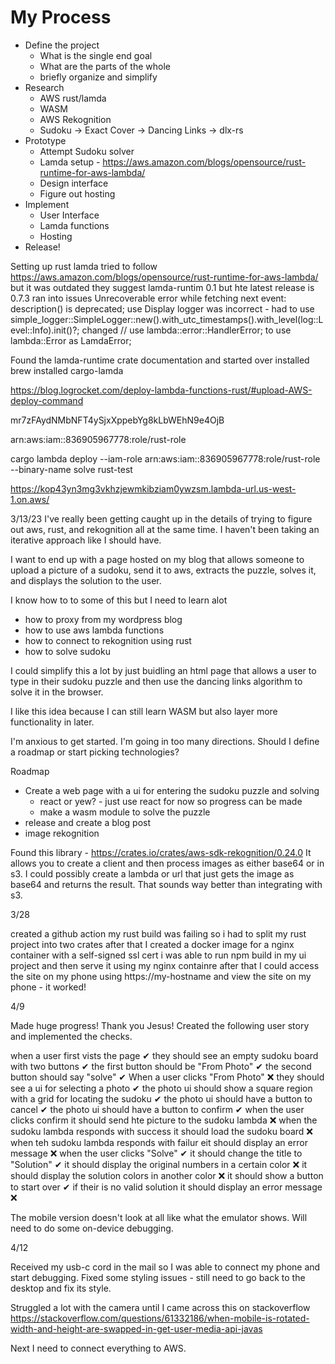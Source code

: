 

# My Process

* Define the project
    * What is the single end goal
    * What are the parts of the whole
    * briefly organize and simplify
* Research 
    * AWS rust/lamda
    * WASM
    * AWS Rekognition
    * Sudoku -> Exact Cover -> Dancing Links -> dlx-rs
* Prototype
    * Attempt Sudoku solver
    * Lamda setup - https://aws.amazon.com/blogs/opensource/rust-runtime-for-aws-lambda/
    * Design interface
    * Figure out hosting
* Implement
    * User Interface
    * Lamda functions
    * Hosting
* Release!


Setting up rust lamda
tried to follow https://aws.amazon.com/blogs/opensource/rust-runtime-for-aws-lambda/ but it was outdated
they suggest lamda-runtim 0.1 but hte latest release is 0.7.3
ran into issues 
    Unrecoverable error while fetching next event: description() is deprecated; use Display
    logger was incorrect - had to use simple_logger::SimpleLogger::new().with_utc_timestamps().with_level(log::Level::Info).init()?;
    changed // use lambda::error::HandlerError; to use lambda::Error as LamdaError;

Found the lamda-runtime crate documentation and started over
installed brew
installed cargo-lamda


https://blog.logrocket.com/deploy-lambda-functions-rust/#upload-AWS-deploy-command

mr7zFAydNMbNFT4ySjxXppebYg8kLbWEhN9e4OjB

arn:aws:iam::836905967778:role/rust-role


 cargo lambda deploy --iam-role arn:aws:iam::836905967778:role/rust-role --binary-name solve rust-test

 https://kop43yn3mg3vkhzjewmkibziam0ywzsm.lambda-url.us-west-1.on.aws/


3/13/23
I've really been getting caught up in the details of trying to figure out aws, rust, and rekognition all at the same time. I haven't been taking an iterative approach like I should have. 

I want to end up with a page hosted on my blog that allows someone to upload a picture of a sudoku, send it to aws, extracts the puzzle, solves it, and displays the solution to the user.

I know how to to some of this but I need to learn alot
* how to proxy from my wordpress blog
* how to use aws lambda functions
* how to connect to rekognition using rust
* how to solve sudoku

I could simplify this a lot by just buidling an html page that allows a user to type in their sudoku puzzle and then use the dancing links algorithm to solve it in the browser.

I like this idea because I can still learn WASM but also layer more functionality in later.

I'm anxious to get started. I'm going in too many directions. Should I define a roadmap or start picking technologies?

Roadmap

* Create a web page with a ui for entering the sudoku puzzle and solving
    * react or yew? - just use react for now so progress can be made
    * make a wasm module to solve the puzzle
* release and create a blog post
* image rekognition

Found this library - https://crates.io/crates/aws-sdk-rekognition/0.24.0
It allows you to create a client and then process images as either base64 or in s3.
I could possibly create a lambda or url that just gets the image as base64 and returns the result.
That sounds way better than integrating with s3.

3/28

created a github action
my rust build was failing so i had to split my rust project into two crates
after that I created a docker image for a nginx container with a self-signed ssl cert
i was able to run npm build in my ui project and then serve it using my nginx containre
after that I could access the site on my phone using https://my-hostname and view the site on my phone - it worked!

4/9

Made huge progress! Thank you Jesus! Created the following user story and implemented the checks.

when a user first vists the page    ✔
    they should see an empty sudoku board with two buttons  ✔
    the first button should be "From Photo" ✔
    the second button should say "solve"    ✔
When a user clicks "From Photo"     ❌
    they should see a ui for selecting a photo  ✔
    the photo ui should show a square region with a grid for locating the sudoku    ✔
    the photo ui should have a button to cancel ✔
    the photo ui should have a button to confirm    ✔
    when the user clicks confirm it should send hte picture to the sudoku lambda        ❌
when the sudoku lambda responds with success it should load the sudoku board    ❌
when teh sudoku lambda responds with failur eit should display an error message ❌
when the user clicks "Solve"    ✔
    it should change the title to "Solution"    ✔
    it should display the original numbers in a certain color   ❌
    it should display the solution colors in another color  ❌
    it should show a button to start over   ✔
    if their is no valid solution it should display an error message    ❌

The mobile version doesn't look at all like what the emulator shows. Will need to do some on-device debugging. 

4/12

Received my usb-c cord in the mail so I was able to connect my phone and start debugging.
Fixed some styling issues - still need to go back to the desktop and fix its style.

Struggled a lot with the camera until I came across this on stackoverflow
https://stackoverflow.com/questions/61332186/when-mobile-is-rotated-width-and-height-are-swapped-in-get-user-media-api-javas

Next I need to connect everything to AWS.